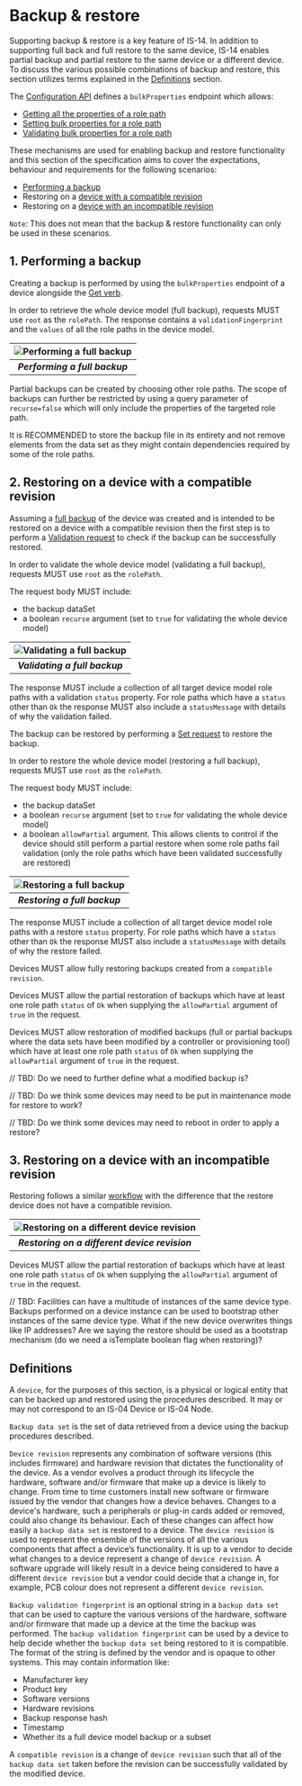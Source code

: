 # Backup & restore

Supporting backup & restore is a key feature of IS-14. In addition to supporting full back and full restore to the same device, IS-14 enables partial backup and partial restore to the same device or a different device. To discuss the various possible combinations of backup and restore, this section utilizes terms explained in the [Definitions](#definitions) section.

The [Configuration API](https://specs.amwa.tv/is-14/branches/v1.0-dev/APIs/ConfigurationAPI.html) defines a `bulkProperties` endpoint which allows:

- [Getting all the properties of a role path](https://specs.amwa.tv/is-14/branches/v1.0-dev/docs/API_requests.html#getting-all-the-properties-of-a-role-path)
- [Setting bulk properties for a role path](https://specs.amwa.tv/is-14/branches/v1.0-dev/docs/API_requests.html#setting-bulk-properties-for-a-role-path)
- [Validating bulk properties for a role path](https://specs.amwa.tv/is-14/branches/v1.0-dev/docs/API_requests.html#validating-bulk-properties-for-a-role-path)

These mechanisms are used for enabling backup and restore functionality and this section of the specification aims to cover the expectations, behaviour and requirements for the following scenarios:

- [Performing a backup](#1-performing-a-backup)
- Restoring on a [device with a compatible revision](#2-restoring-on-a-device-with-a-compatible-revision)
- Restoring on a [device with an incompatible revision](#3-restoring-on-a-device-with-an-incompatible-revision)

`Note`: This does not mean that the backup & restore functionality can only be used in these scenarios.

## 1. Performing a backup

Creating a backup is performed by using the `bulkProperties` endpoint of a device alongside the [Get verb](https://specs.amwa.tv/is-14/branches/v1.0-dev/docs/API_requests.html#getting-all-the-properties-of-a-role-path).

In order to retrieve the whole device model (full backup), requests MUST use `root` as the `rolePath`. The response contains a `validationFingerprint` and the `values` of all the role paths in the device model.

| ![Performing a full backup](images/performing-full-backup.png) |
|:--:|
| _**Performing a full backup**_ |

Partial backups can be created by choosing other role paths. The scope of backups can further be restricted by using a query parameter of `recurse=false` which will only include the properties of the targeted role path.

It is RECOMMENDED to store the backup file in its entirety and not remove elements from the data set as they might contain dependencies required by some of the role paths.

## 2. Restoring on a device with a compatible revision

Assuming a [full backup](#1-performing-a-backup) of the device was created and is intended to be restored on a device with a compatible revision then the first step is to perform a [Validation request](https://specs.amwa.tv/is-14/branches/v1.0-dev/docs/API_requests.html#validating-bulk-properties-for-a-role-path) to check if the backup can be successfully restored.

In order to validate the whole device model (validating a full backup), requests MUST use `root` as the `rolePath`.

The request body MUST include:

- the backup dataSet
- a boolean `recurse` argument (set to `true` for validating the whole device model)

| ![Validating a full backup](images/validating-full-backup.png) |
|:--:|
| _**Validating a full backup**_ |

The response MUST include a collection of all target device model role paths with a validation `status` property. For role paths which have a `status` other than `Ok` the response MUST also include a `statusMessage` with details of why the validation failed.

The backup can be restored by performing a [Set request](https://specs.amwa.tv/is-14/branches/v1.0-dev/docs/API_requests.html#setting-bulk-properties-for-a-role-path) to restore the backup.

In order to restore the whole device model (restoring a full backup), requests MUST use `root` as the `rolePath`.

The request body MUST include:

- the backup dataSet
- a boolean `recurse` argument (set to `true` for validating the whole device model)
- a boolean `allowPartial` argument. This allows clients to control if the device should still perform a partial restore when some role paths fail validation (only the role paths which have been validated successfully are restored)

| ![Restoring a full backup](images/restoring-full-backup.png) |
|:--:|
| _**Restoring a full backup**_ |

The response MUST include a collection of all target device model role paths with a restore `status` property. For role paths which have a `status` other than `Ok` the response MUST also include a `statusMessage` with details of why the restore failed.

Devices MUST allow fully restoring backups created from a `compatible revision`.

Devices MUST allow the partial restoration of backups which have at least one role path `status` of `Ok` when supplying the `allowPartial` argument of `true` in the request.

Devices MUST allow restoration of modified backups (full or partial backups where the data sets have been modified by a controller or provisioning tool) which have at least one role path `status` of `Ok` when supplying the `allowPartial` argument of `true` in the request.

// TBD: Do we need to further define what a modified backup is?

// TBD: Do we think some devices may need to be put in maintenance mode for restore to work?

// TBD: Do we think some devices may need to reboot in order to apply a restore?

## 3. Restoring on a device with an incompatible revision

Restoring follows a similar [workflow](#2-restoring-on-a-device-with-a-compatible-revision) with the difference that the restore device does not have a compatible revision.

| ![Restoring on a different device revision](images/restoring-same-dev-different-dev-rev.png) |
|:--:|
| _**Restoring on a different device revision**_ |

Devices MUST allow the partial restoration of backups which have at least one role path `status` of `Ok` when supplying the `allowPartial` argument of `true` in the request.

// TBD: Facilities can have a multitude of instances of the same device type. Backups performed on a device instance can be used to bootstrap other instances of the same device type. What if the new device overwrites things like IP addresses? Are we saying the restore should be used as a bootstrap mechanism (do we need a isTemplate boolean flag when restoring)?

## Definitions

A `device`, for the purposes of this section, is a physical or logical entity that can be backed up and restored using the procedures described. It may or may not correspond to an IS-04 Device or IS-04 Node.

`Backup data set` is the set of data retrieved from a device using the backup procedures described.

`Device revision` represents any combination of software versions (this includes firmware) and hardware revision that dictates the functionality of the device. As a vendor evolves a product through its lifecycle the hardware, software and/or firmware that make up a device is likely to change. From time to time customers install new software or firmware issued by the vendor that changes how a device behaves. Changes to a device's hardware, such a peripherals or plug-in cards added or removed, could also change its behaviour. Each of these changes can affect how easily a `backup data set` is restored to a device. The `device revision` is used to represent the ensemble of the versions of all the various components that affect a device’s functionality. It is up to a vendor to decide what changes to a device represent a change of `device revision`. A software upgrade will likely result in a device being considered to have a different `device revision` but a vendor could decide that a change in, for example, PCB colour does not represent a different `device revision`.

`Backup validation fingerprint` is an optional string in a `backup data set` that can be used to capture the various versions of the hardware, software and/or firmware that made up a device at the time the backup was performed. The `backup validation fingerprint` can be used by a device to help decide whether the `backup data set` being restored to it is compatible. The format of the string is defined by the vendor and is opaque to other systems. This may contain information like:

- Manufacturer key
- Product key
- Software versions
- Hardware revisions
- Backup response hash
- Timestamp
- Whether its a full device model backup or a subset

A `compatible revision` is a change of `device revision` such that all of the `backup data set` taken before the revision can be successfully validated by the modified device.

